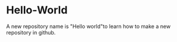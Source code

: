 # Hello-World
A new repository name is "Hello world"to learn how to make a new repository in github.
